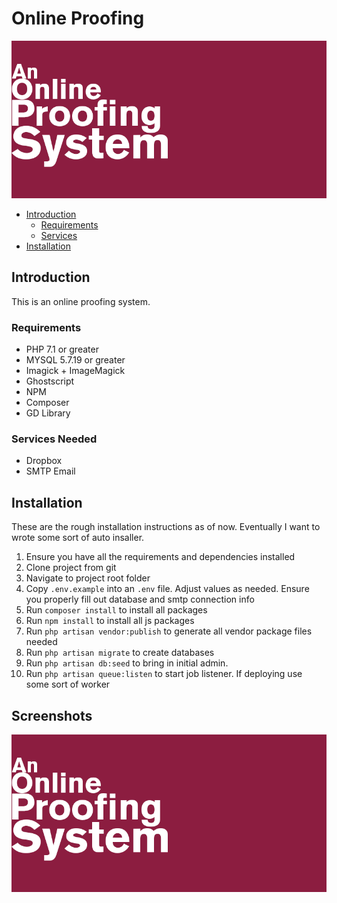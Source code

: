# Online Proofing

![](.github/head.png?raw=true)


* [Introduction](#introduction)
	* [Requirements](#requirements)
	* [Services](#services)
* [Installation](#installation)
	
## Introduction
This is an online proofing system.


### Requirements
* PHP 7.1 or greater
* MYSQL 5.7.19 or greater
* Imagick + ImageMagick
* Ghostscript
* NPM
* Composer
* GD Library

### Services Needed
* Dropbox
* SMTP Email



## Installation
These are the rough installation instructions as of now.  Eventually I want to wrote some sort of auto insaller.

1. Ensure you have all the requirements and dependencies installed
1. Clone project from git
1. Navigate to project root folder
1. Copy `.env.example` into an `.env` file.  Adjust values as needed.  Ensure you properly fill out database and smtp connection info
1. Run `composer install` to install all packages
1. Run `npm install` to install all js packages
1. Run `php artisan vendor:publish` to generate all vendor package files needed
1. Run `php artisan migrate` to create databases
1. Run `php artisan db:seed` to bring in initial admin.
1. Run `php artisan queue:listen` to start job listener.  If deploying use some sort of worker

## Screenshots

![](.github/head.png?raw=true)
